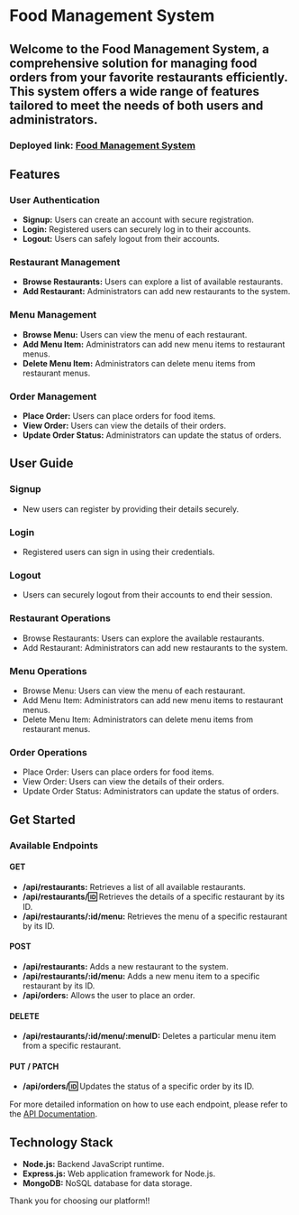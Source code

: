 # Food Management System

## Welcome to the Food Management System, a comprehensive solution for managing food orders from your favorite restaurants efficiently. This system offers a wide range of features tailored to meet the needs of both users and administrators.

### Deployed link: [Food Management System](https://food-management-system-vvvq.onrender.com)

## Features

### User Authentication
- **Signup:** Users can create an account with secure registration.
- **Login:** Registered users can securely log in to their accounts.
- **Logout:** Users can safely logout from their accounts.

### Restaurant Management
- **Browse Restaurants:** Users can explore a list of available restaurants.
- **Add Restaurant:** Administrators can add new restaurants to the system.

### Menu Management
- **Browse Menu:** Users can view the menu of each restaurant.
- **Add Menu Item:** Administrators can add new menu items to restaurant menus.
- **Delete Menu Item:** Administrators can delete menu items from restaurant menus.

### Order Management
- **Place Order:** Users can place orders for food items.
- **View Order:** Users can view the details of their orders.
- **Update Order Status:** Administrators can update the status of orders.

## User Guide

### Signup
- New users can register by providing their details securely.

### Login
- Registered users can sign in using their credentials.

### Logout
- Users can securely logout from their accounts to end their session.

### Restaurant Operations
- Browse Restaurants: Users can explore the available restaurants.
- Add Restaurant: Administrators can add new restaurants to the system.

### Menu Operations
- Browse Menu: Users can view the menu of each restaurant.
- Add Menu Item: Administrators can add new menu items to restaurant menus.
- Delete Menu Item: Administrators can delete menu items from restaurant menus.

### Order Operations
- Place Order: Users can place orders for food items.
- View Order: Users can view the details of their orders.
- Update Order Status: Administrators can update the status of orders.

## Get Started

### Available Endpoints

#### GET
- **/api/restaurants:** Retrieves a list of all available restaurants.
- **/api/restaurants/:id:** Retrieves the details of a specific restaurant by its ID.
- **/api/restaurants/:id/menu:** Retrieves the menu of a specific restaurant by its ID.

#### POST
- **/api/restaurants:** Adds a new restaurant to the system.
- **/api/restaurants/:id/menu:** Adds a new menu item to a specific restaurant by its ID.
- **/api/orders:** Allows the user to place an order.

#### DELETE
- **/api/restaurants/:id/menu/:menuID:** Deletes a particular menu item from a specific restaurant.

#### PUT / PATCH
- **/api/orders/:id:** Updates the status of a specific order by its ID.

For more detailed information on how to use each endpoint, please refer to the [API Documentation](https://documenter.getpostman.com/view/31788909/2sA358dR2A).

## Technology Stack
- **Node.js:** Backend JavaScript runtime.
- **Express.js:** Web application framework for Node.js.
- **MongoDB:** NoSQL database for data storage.

Thank you for choosing our platform!!
